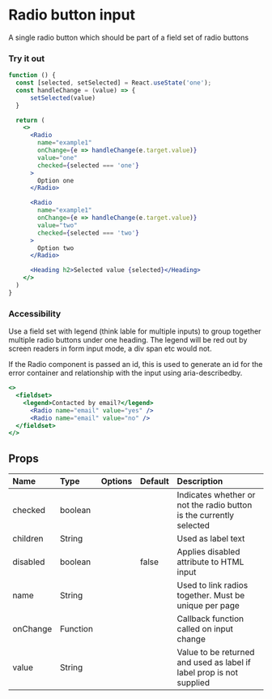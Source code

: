 # Radio button input

A single radio button which should be part of a field set of radio buttons

### Try it out

```.jsx
function () {
  const [selected, setSelected] = React.useState('one');
  const handleChange = (value) => {
      setSelected(value)
  }

  return (
    <>
      <Radio
        name="example1"
        onChange={e => handleChange(e.target.value)}
        value="one"
        checked={selected === 'one'}
      >
        Option one
      </Radio>

      <Radio
        name="example1"
        onChange={e => handleChange(e.target.value)}
        value="two"
        checked={selected === 'two'}
      >
        Option two
      </Radio>

      <Heading h2>Selected value {selected}</Heading>
    </>
  )
}
```

### Accessibility

Use a field set with legend (think lable for multiple inputs) to group together multiple radio buttons under one heading.
The legend will be red out by screen readers in form input mode, a div span etc would not.

If the Radio component is passed an id, this is used to generate an id for the error container and relationship with the input using aria-describedby.

```.jsx
<>
  <fieldset>
    <legend>Contacted by email?</legend>
      <Radio name="email" value="yes" />
      <Radio name="email" value="no" />
  </fieldset>
</>
```

## Props

| Name     | Type     | Options | Default | Description                                                          |
| :------- | :------- | :-----: | :------ | :------------------------------------------------------------------- |
| checked  | boolean  |         |         | Indicates whether or not the radio button is the currently selected  |
| children | String   |         |         | Used as label text                                                   |
| disabled | boolean  |         | false   | Applies disabled attribute to HTML input                             |
| name     | String   |         |         | Used to link radios together. Must be unique per page                |
| onChange | Function |         |         | Callback function called on input change                             |
| value    | String   |         |         | Value to be returned and used as label if label prop is not supplied |
